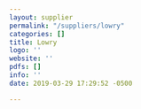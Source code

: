 ```yaml
---
layout: supplier
permalink: "/suppliers/lowry"
categories: []
title: Lowry
logo: ''
website: ''
pdfs: []
info: ''
date: 2019-03-29 17:29:52 -0500

---
```

